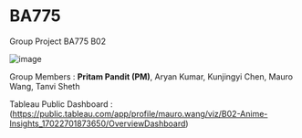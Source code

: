 # BA775
Group Project BA775 B02

![image](https://github.com/mwangcy/BA775/assets/143052952/8fa98239-f3a3-4260-999d-1781562213d3)

Group Members : **Pritam Pandit (PM)**, Aryan Kumar, Kunjingyi Chen, Mauro Wang, Tanvi Sheth

Tableau Public Dashboard : (https://public.tableau.com/app/profile/mauro.wang/viz/B02-Anime-Insights_17022701873650/OverviewDashboard)
